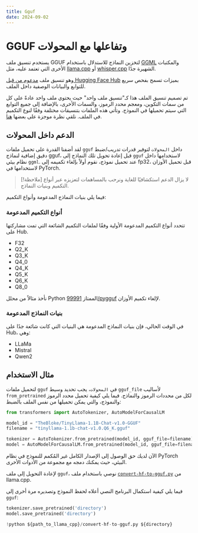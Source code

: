 ```yaml
---
title: Gguf
date: 2024-09-02
---
```


# GGUF وتفاعلها مع المحولات 

يستخدم تنسيق ملف GGUF لتخزين النماذج للاستدلال باستخدام [GGML](https://github.com/ggerganov/ggml) والمكتبات الأخرى التي تعتمد عليه، مثل [llama.cpp](https://github.com/ggerganov/llama.cpp) أو [whisper.cpp](https://github.com/ggerganov/whisper.cpp) الشهيرة جدًا. 

وهو تنسيق ملف [مدعوم من قبل Hugging Face Hub](https://huggingface.co/docs/hub/en/gguf) بميزات تسمح بفحص سريع للتوابع والبيانات الوصفية داخل الملف. 

تم تصميم تنسيق الملف هذا كـ"تنسيق ملف واحد" حيث يحتوي ملف واحد عادةً على كل من سمات التكوين، ومعجم محدد الرموز، والسمات الأخرى، بالإضافة إلى جميع التوابع التي سيتم تحميلها في النموذج. وتأتي هذه الملفات بتنسيقات مختلفة وفقًا لنوع التكميم في الملف. نلقي نظرة موجزة على بعضها [هنا](https://huggingface.co/docs/hub/en/gguf#quantization-types). 

## الدعم داخل المحولات 

لقد أضفنا القدرة على تحميل ملفات `gguf` داخل `المحولات` لتوفير قدرات تدريب/ضبط دقيق إضافية لنماذج gguf، قبل إعادة تحويل تلك النماذج إلى `gguf` لاستخدامها داخل نظام بيئي `ggml`. عند تحميل نموذج، نقوم أولاً بإلغاء تكميمه إلى fp32، قبل تحميل الأوزان لاستخدامها في PyTorch. 

> [!ملاحظة]
> لا يزال الدعم استكشافيًا للغاية ونرحب بالمساهمات لتعزيزه عبر أنواع التكميم وبنيات النماذج. 

فيما يلي بنيات النماذج المدعومة وأنواع التكميم: 

### أنواع التكميم المدعومة 

تتحدد أنواع التكميم المدعومة الأولية وفقًا لملفات التكميم الشائعة التي تمت مشاركتها على Hub. 

- F32
- Q2_K
- Q3_K
- Q4_0
- Q4_K
- Q5_K
- Q6_K
- Q8_0 

نأخذ مثالاً من محلل Python الممتاز [99991/pygguf](https://github.com/99991/pygguf) لإلغاء تكميم الأوزان. 

### بنيات النماذج المدعومة 

في الوقت الحالي، فإن بنيات النماذج المدعومة هي البنيات التي كانت شائعة جدًا على Hub، وهي: 

- LLaMa
- Mistral
- Qwen2 

## مثال الاستخدام 

لتحميل ملفات `gguf` في `المحولات`، يجب تحديد وسيط `gguf_file` لأساليب `from_pretrained` لكل من محددات الرموز والنماذج. فيما يلي كيفية تحميل محدد الرموز والنموذج، والتي يمكن تحميلها من نفس الملف بالضبط: 

```py
from transformers import AutoTokenizer, AutoModelForCausalLM

model_id = "TheBloke/TinyLlama-1.1B-Chat-v1.0-GGUF"
filename = "tinyllama-1.1b-chat-v1.0.Q6_K.gguf"

tokenizer = AutoTokenizer.from_pretrained(model_id, gguf_file=filename)
model = AutoModelForCausalLM.from_pretrained(model_id, gguf_file=filename)
``` 

الآن لديك حق الوصول إلى الإصدار الكامل غير المُكمم للنموذج في نظام PyTorch البيئي، حيث يمكنك دمجه مع مجموعة من الأدوات الأخرى. 

لإعادة التحويل إلى ملف `gguf`، نوصي باستخدام ملف [`convert-hf-to-gguf.py`](https://github.com/ggerganov/llama.cpp/blob/master/convert-hf-to-gguf.py) من llama.cpp. 

فيما يلي كيفية استكمال البرنامج النصي أعلاه لحفظ النموذج وتصديره مرة أخرى إلى `gguf`: 

```py
tokenizer.save_pretrained('directory')
model.save_pretrained('directory')

!python ${path_to_llama_cpp}/convert-hf-to-gguf.py ${directory}
```